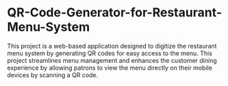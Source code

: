 # QR-Code-Generator-for-Restaurant-Menu-System
This project is a web-based application designed to digitize the restaurant menu system by generating QR codes for easy access to the menu. This project streamlines menu management and enhances the customer dining experience by allowing patrons to view the menu directly on their mobile devices by scanning a QR code. 
